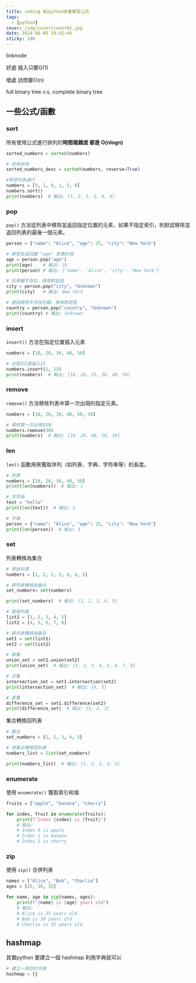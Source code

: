 ```yaml
---
title: coding 前python快速複習公式
tags:
  - [python]
cover: /img/cover/cover02.jpg
date: 2024-06-05 19:42:44
sticky: 100
---
```

linknode

好處 插入只要O(1)

壞處 訪問要O(n)

full binary tree  v.s. complete binary tree

## 一些公式/函數

### sort

所有使用公式進行排列的**時間複雜度 都是 O(nlogn)**

```python
sorted_numbers = sorted(numbers)

# 逆序排序
sorted_numbers_desc = sorted(numbers, reverse=True)

#對原列表進行
numbers = [5, 2, 9, 1, 5, 6]
numbers.sort()
print(numbers)  # 輸出: [1, 2, 5, 5, 6, 9]
```

### pop

`pop()` 方法從列表中移除並返回指定位置的元素，如果不指定索引，則默認移除並返回列表的最後一個元素。

```python
person = {"name": "Alice", "age": 25, "city": "New York"}

# 移除並返回鍵 "age" 對應的值
age = person.pop("age")
print(age)    # 輸出: 25
print(person) # 輸出: {'name': 'Alice', 'city': 'New York'}

# 如果鍵不存在，使用默認值
city = person.pop("city", "Unknown")
print(city)   # 輸出: New York

# 嘗試移除不存在的鍵，使用默認值
country = person.pop("country", "Unknown")
print(country) # 輸出: Unknown

```

### insert

`insert()` 方法在指定位置插入元素

```python
numbers = [10, 20, 30, 40, 50]

# 在索引2處插入25
numbers.insert(2, 25)
print(numbers)  # 輸出: [10, 20, 25, 30, 40, 50]

```

### remove

`remove()` 方法移除列表中第一次出現的指定元素。

```python
numbers = [10, 20, 30, 40, 50, 30]

# 移除第一次出現的30
numbers.remove(30)
print(numbers)  # 輸出: [10, 20, 40, 50, 30]

```

### len

`len()` 函數用來獲取序列（如列表、字典、字符串等）的長度。

```python
# 列表
numbers = [10, 20, 30, 40, 50]
print(len(numbers))  # 輸出: 5

# 字符串
text = "hello"
print(len(text))  # 輸出: 5

# 字典
person = {"name": "Alice", "age": 25, "city": "New York"}
print(len(person))  # 輸出: 3

```

### set

列表轉換為集合

```python
# 原始列表
numbers = [1, 2, 2, 3, 4, 4, 5]

# 將列表轉換為集合
set_numbers= set(numbers)

print(set_numbers)  # 輸出: {1, 2, 3, 4, 5}

```

```python
# 兩個列表
list1 = [1, 2, 3, 4, 5]
list2 = [4, 5, 6, 7, 8]

# 將列表轉換為集合
set1 = set(list1)
set2 = set(list2)

# 聯集
union_set = set1.union(set2)
print(union_set)  # 輸出: {1, 2, 3, 4, 5, 6, 7, 8}

# 交集
intersection_set = set1.intersection(set2)
print(intersection_set)  # 輸出: {4, 5}

# 差集
difference_set = set1.difference(set2)
print(difference_set)  # 輸出: {1, 2, 3}

```

集合轉換回列表

```python
# 集合
set_numbers = {1, 2, 3, 4, 5}

# 將集合轉換回列表
numbers_list = list(set_numbers)

print(numbers_list)  # 輸出: [1, 2, 3, 4, 5]

```

### enumerate

使用 `enumerate()` 獲取索引和值

```python
fruits = ["apple", "banana", "cherry"]

for index, fruit in enumerate(fruits):
    print(f"Index {index} is {fruit}")
    # 輸出:
    # Index 0 is apple
    # Index 1 is banana
    # Index 2 is cherry
```

### zip

使用 `zip()` 合併列表

```python
names = ["Alice", "Bob", "Charlie"]
ages = [25, 30, 35]

for name, age in zip(names, ages):
    print(f"{name} is {age} years old")
    # 輸出:
    # Alice is 25 years old
    # Bob is 30 years old
    # Charlie is 35 years old
```

## hashmap

其實python 要建立一個 hashmap 利用字典就可以

```python
# 建立一個空的字典
hashmap = {}
```